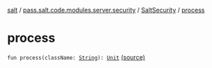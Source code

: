 [salt](../../index.md) / [pass.salt.code.modules.server.security](../index.md) / [SaltSecurity](index.md) / [process](./process.md)

# process

`fun process(className: `[`String`](https://kotlinlang.org/api/latest/jvm/stdlib/kotlin/-string/index.html)`): `[`Unit`](https://kotlinlang.org/api/latest/jvm/stdlib/kotlin/-unit/index.html) [(source)](https://github.com/kurbaniec-tgm/salt/tree/master/code/modules/server/security/SaltSecurity.kt#L28)